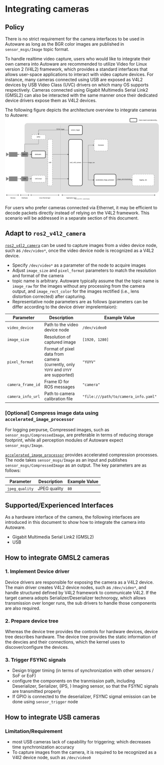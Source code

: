# Integrating cameras

## Policy
There is no strict requirement for the camera interfaces to be used in Autoware 
as long as the BGR color images are published in `sensor_msgs/Image` topic format.

To handle realtime video capture, users who would like to integrate their own camera into Autoware are recommended to
utilize Video for Linux version 2 (V4L2) framework, which provides a standard interfaces that allows user-space applications to interact with video capture devices.
For instance, many cameras connected using USB are exposed as V4L2 devices by USB Video Class (UVC) drivers on which many OS supports respectively. Cameras connected using Gigabit Multimedis Serial Link2 (GMSL2)
can also be interacted with the same manner once their dedicated device drivers expose them as V4L2 devices.

The following figure depicts the architecture overview to integrate cameras to Autowre:
![Architecture overview](images/camera_connection_architecture_overview.svg)

For users who prefer cameras connected via Ethernet, it may be efficient to decode packets directly instead of relying on the V4L2 framework.
This scenario will be addressed in a separate section of this document.

## Adapt to `ros2_v4l2_camera`
[`ros2_v4l2_camera`](https://github.com/tier4/ros2_v4l2_camera) can be used to capture images from a video device node, such as `/dev/video*`,
once the video device node is recognized as a V4L2 device.

- Specify `/dev/video*` as a parameter of the node to acquire images
- Adjust `image_size` and `pixel_format` parameters to match the resolution and format of the camera
- topic name is arbitrary. Autoware typically assume that the topic name is `image_raw` for the images without any processing from the camera output, and `image_rect_color` for the images rectified (i.e., lens distortion corrected) after capturing.
- Representative node parameters are as follows (parameters can be differ according to the device driver imprelemtaion):

| Parameter | Description | Example Value |
| --- | --- | --- |
| `video_device` | Path to the video device node | `/dev/video0` |
| `image_size` | Resolution of captured image | `[1920, 1280]` |
| `pixel_format` | Format of pixel data from camera (currently, only `YUYV` and `UYVY` are supported) | `"YUYV"` |
| `camera_frame_id` | Frame ID for ROS messages | `"camera"` |
| `camera_info_url` | Path to camera calibration file | `"file:///path/to/camera_info.yaml"` |


### [Optional] Compress image data using `accelerated_image_processor`
For logging perpurse, Compressed images, such as `sensor_msgs/CompressedImage`, are preferable in terms of reducing storage footprint,
while all perception modules of Autoware expect `sensor_msgs/Image`.

[`accelerated_image_processor`](https://github.com/tier4/accelerated_image_processor) provides accelerated compression processes.
The node takes `sensor_msgs/Image` as an input and publishes `sensor_msgs/CompressedImage` as an output.
The key parameters are as follows:

| Parameter | Description | Example Value |
| --- | --- | --- |
| `jpeg_quality` | JPEG quality | `80` |


## Supported/Experienced Interfaces
As a hardware interface of the camera, 
the following interfaces are introduced in this document to show how to integrate the camera into Autoware.

- Gigabit Multimedia Serial Link2 (GMSL2)
- USB
<!-- interface comparison: https://medium.com/tier-iv-tech-blog/automotive-camera-interfaces-explained-7e7d8e3ba09e -->

## How to integrate GMSL2 cameras
### 1. Implement Device driver
<!-- - Build and load the device driver. The target camera is expected to be able to be accessed via `/dev/video*`  -->
Device drivers are responsible for exposing the camera as a V4L2 device. The main driver creates V4L2 device nodes, such as `/dev/video*`, and handle structured defined by V4L2 framework to communicate V4L2. If the target camera adopts Serializer/Deserializer technorogy, which allows transmission over longer runs, the sub drivers to handle those components are also required.

### 2. Prepare device tree
Whereas the device tree provides the controls for hardware devices, device tree describes hardware.
The device tree provides the static information of the devcies and their connections, which the kernel uses to discover/configure the devices.

### 3. Trigger FSYNC signals
- Design trigger timing (in terms of synchronization with other sensors / SoF or EoF)
- configure the components on the tranmission path, including Deserializer, Serializer, (IPS, ) Imaging sensor, so that the FSYNC signals are transmitted properly
- If GPIO is connected to the deserializer, FSYNC sigmal emission can be done using `sensor_trigger` node

## How to integrate USB cameras
### Limitation/Requirement
- most USB cameras lack of capability for triggering; which decreases time synchronization accuracy
- To capture images from the camera, it is required to be recognized as a V4l2 device node, such as `/dev/video0`


